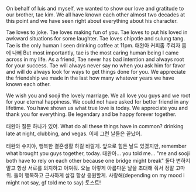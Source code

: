 On behalf of luis and myself, we wanted to show our love and gratitude to our brother, tae kim. We all have known each other almost two decades at this point and we have seen right about everything about his character.

Tae loves to joke.
Tae loves making fun of you.
Tae loves to put his loved in awkward situations for some laughter.
Tae loves chipotle and sulung tang.
Tae is the only human I seen drinking coffee at 11pm. 태완아 커피좀 주리자 몸에 나뻐
But most importantly, tae is the most caring human being I came across in my life.
As a friend, Tae never has bad intention and always root for your success. 
Tae will always never say no when you ask him for favor and will do always look for ways to get things done for you.
We appreciate the friendship we made in the last how many whatever years we have known each other.

We wish you and sooji the lovely marriage. 
We all love you guys and we root for your eternal happiness.
We could not have asked for better friend in any lifetime.
You have shown us what true love is today.
We appreciate you and thank you for everything.
Be legendary and be happy forever together.


태완아 질문 하나가 있어.
What do all these things have in common? 
drinking late at night, clubbing, and vegas.
이제 그런 날들은 끝났어.

태완와 수지야, 행복한 결혼생활 하길 바랄게. 
앞으로 힘든 날도 있겠지만, remember what brought you guys together, today.
태완아... you told me...
"me and sooji both have to rely on each other because one bridge might break"
둘다 변하지말고 항상 서로를 의지하고 아껴줘. 
오늘 이렇게 아름다운 날을 초대해 줘서 정말 고마위.
둘이 행복하고 근사하게 살길 항상 응원할게.
사랑해(depending on my mood i might not say, gf told me to say)
토스트!